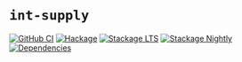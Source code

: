 # `int-supply`

[![GitHub CI](https://github.com/awkward-squad/int-supply/workflows/Haskell-CI/badge.svg)](https://github.com/awkward-squad/int-supply/actions)
[![Hackage](https://img.shields.io/hackage/v/int-supply.svg)](https://hackage.haskell.org/package/int-supply)
[![Stackage LTS](https://stackage.org/package/int-supply/badge/lts)](https://www.stackage.org/lts/package/int-supply)
[![Stackage Nightly](https://stackage.org/package/int-supply/badge/nightly)](https://www.stackage.org/nightly/package/int-supply)
[![Dependencies](https://img.shields.io/hackage-deps/v/int-supply)](https://packdeps.haskellers.com/reverse/int-supply)
